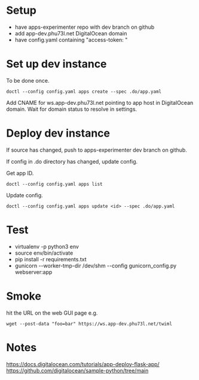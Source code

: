 # Setup

- have apps-experimenter repo with dev branch on github
- add app-dev.phu73l.net DigitalOcean domain
- have config.yaml containing "access-token: <token>"

# Set up dev instance

To be done once.

    doctl --config config.yaml apps create --spec .do/app.yaml

Add CNAME for ws.app-dev.phu73l.net pointing to app host in DigitalOcean domain. Wait for domain status to resolve in settings.

# Deploy dev instance

If source has changed, push to apps-experimenter dev branch on github.

If config in .do directory has changed, update config.

Get app ID.

    doctl --config config.yaml apps list

Update config.

    doctl --config config.yaml apps update <id> --spec .do/app.yaml 

# Test

- virtualenv -p python3 env
- source env/bin/activate
- pip install -r requirements.txt
- gunicorn --worker-tmp-dir /dev/shm --config gunicorn_config.py webserver:app

# Smoke

hit the URL on the web GUI page e.g.

    wget --post-data "foo=bar" https://ws.app-dev.phu73l.net/twiml

# Notes

https://docs.digitalocean.com/tutorials/app-deploy-flask-app/
https://github.com/digitalocean/sample-python/tree/main
